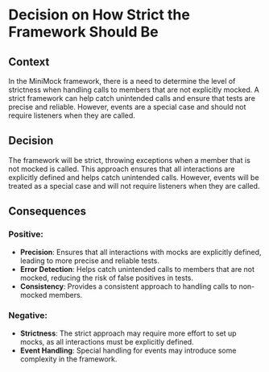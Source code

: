 ﻿# Decision on How Strict the Framework Should Be

## Context

In the MiniMock framework, there is a need to determine the level of strictness when handling calls to members that are not explicitly mocked. A strict framework can help catch unintended calls and ensure that tests are precise and reliable. However, events are a special case and should not require listeners when they are called.

## Decision

The framework will be strict, throwing exceptions when a member that is not mocked is called. This approach ensures that all interactions are explicitly defined and helps catch unintended calls. However, events will be treated as a special case and will not require listeners when they are called.

## Consequences

### Positive:

- **Precision**: Ensures that all interactions with mocks are explicitly defined, leading to more precise and reliable tests.
- **Error Detection**: Helps catch unintended calls to members that are not mocked, reducing the risk of false positives in tests.
- **Consistency**: Provides a consistent approach to handling calls to non-mocked members.

### Negative:

- **Strictness**: The strict approach may require more effort to set up mocks, as all interactions must be explicitly defined.
- **Event Handling**: Special handling for events may introduce some complexity in the framework.
